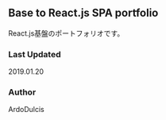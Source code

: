 ## Base to React.js SPA portfolio
React.js基盤のポートフォリオです。

### Last Updated
2019.01.20

### Author
ArdoDulcis
